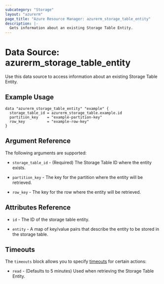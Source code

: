 ```yaml
---
subcategory: "Storage"
layout: "azurerm"
page_title: "Azure Resource Manager: azurerm_storage_table_entity"
description: |-
  Gets information about an existing Storage Table Entity.
---
```


# Data Source: azurerm_storage_table_entity

Use this data source to access information about an existing Storage Table Entity.

## Example Usage

```hcl
data "azurerm_storage_table_entity" "example" {
  storage_table_id = azurerm_storage_table.example.id
  partition_key    = "example-partition-key"
  row_key          = "example-row-key"
}
```

## Argument Reference

The following arguments are supported:

* `storage_table_id` - (Required) The Storage Table ID where the entity exists.

* `partition_key` - The key for the partition where the entity will be retrieved.

* `row_key` - The key for the row where the entity will be retrieved.

## Attributes Reference

* `id` - The ID of the storage table entity.

* `entity` - A map of key/value pairs that describe the entity to be stored in the storage table.

## Timeouts

The `timeouts` block allows you to specify [timeouts](https://www.terraform.io/language/resources/syntax#operation-timeouts) for certain actions:

* `read` - (Defaults to 5 minutes) Used when retrieving the Storage Table Entity.
